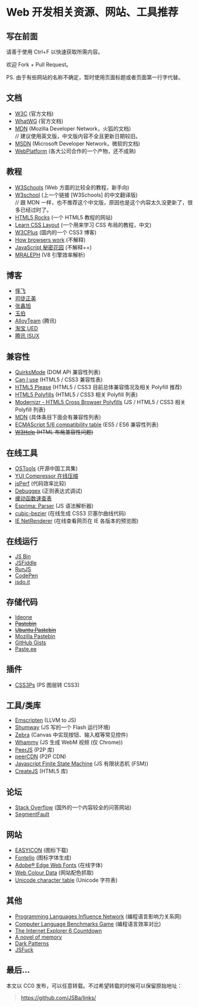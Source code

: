 Web 开发相关资源、网站、工具推荐
=====

写在前面
-----

请善于使用 Ctrl+F 以快速获取所需内容。

欢迎 Fork + Pull Request。

PS. 由于有些网站的名称不确定，暂时使用页面标题或者页面第一行字代替。

文档
-----

*   [W3C](http://www.w3.org/TR/) (官方文档)
*   [WhatWG](http://www.whatwg.org/) (官方文档)
*   [MDN](https://developer.mozilla.org/) (Mozilla Developer Network，火狐的文档)  
    // 建议使用英文版，中文版内容不全且更新日期较旧。
*   [MSDN](http://msdn.microsoft.com/ie/aa740473) (Microsoft Developer Network，微软的文档)
*   [WebPlatform](http://docs.webplatform.org/) (各大公司合作的一个产物，还不成熟)

教程
-----

*   [W3Schools](http://www.w3schools.com/) (Web 方面的比较全的教程，新手向)
*   [W3school](http://www.w3school.com.cn/) (上一个链接 [W3Schools] 的中文翻译版)  
    // 跟 MDN 一样，也不推荐这个中文版，原因也是这个内容太久没更新了，很多已经过时了。
*   [HTML5 Rocks](http://www.html5rocks.com/) (一个 HTML5 教程的网站)
*   [Learn CSS Layout](http://zh.learnlayout.com/) (一个用来学习 CSS 布局的教程，中文)
*   [W3CPlus](http://www.w3cplus.com/) (国内的一个 CSS3 博客)
*   [How browsers work](http://taligarsiel.com/Projects/howbrowserswork1.htm) (不解释)
*   [JavaScript 秘密花园](http://bonsaiden.github.io/JavaScript-Garden/zh/) (不解释++)
*   [MRALEPH](http://mrale.ph/) (V8 引擎效率解析)

博客
-----

*   [怿飞](http://www.planabc.net/)
*   [司徒正美](http://www.cnblogs.com/rubylouvre/)
*   [张鑫旭](http://www.zhangxinxu.com/wordpress/)
*   [玉伯](https://github.com/lifesinger/lifesinger.github.com/issues?labels=blog)
*   [AlloyTeam](http://www.alloyteam.com/) (腾讯)
*   [淘宝 UED](http://ued.taobao.org/blog/)
*   [腾讯 ISUX](http://isux.tencent.com/)

兼容性
-----

*   [QuirksMode](http://quirksmode.org/) (DOM API 兼容性列表)
*   [Can I use](http://caniuse.com/) (HTML5 / CSS3 兼容性表)
*   [HTML5 Please](http://html5please.com/) (HTML5 / CSS3 目前总体兼容情况及相关 Polyfill 推荐)
*   [HTML5 Polyfills](http://html5polyfill.com/) (HTML5 / CSS3 相关 Polyfill 列表)
*   [Modernizr - HTML5 Cross Browser Polyfills](https://github.com/Modernizr/Modernizr/wiki/HTML5-Cross-browser-Polyfills) (JS / HTML5 / CSS3 相关 Polyfill 列表)
*   [MDN](https://developer.mozilla.org/) (具体条目下面会有兼容性列表)
*   [ECMAScript 5/6 compatibility table](http://kangax.github.io/compat-table/) (ES5 / ES6 兼容性列表)
*   ~~[W3Help](http://www.w3help.org/zh-cn/home/compatibility.html) (HTML 布局兼容性问题)~~

在线工具
-----

*   [OSTools](http://www.ostools.net/) (开源中国工具集)
*   [YUI Compressor 在线压缩](http://ganquan.info/yui/)
*   [jsPerf](http://jsperf.com/) (代码效率比较)
*   [Debuggex](https://www.debuggex.com/) (正则表达式调试)
*   [缓动函数速查表](http://easings.net/)
*   [Esprima: Parser](http://esprima.org/demo/parse.html) (JS 语法解析器)
*   [cubic-bezier](http://cubic-bezier.com/) (在线生成 CSS3 贝塞尔曲线代码)
*   [IE NetRenderer](http://netrenderer.com/) (在线查看网页在 IE 各版本的预览图)

在线运行
-----

*   [JS Bin](http://jsbin.com/)
*   [JSFiddle](http://jsfiddle.net/)
*   [RunJS](http://runjs.cn/)
*   [CodePen](http://codepen.io/)
*   [jsdo.it](http://jsdo.it/)

存储代码
-----
*   [Ideone](http://ideone.com/)
*   ~~[Pastebin](http://pastebin.com/)~~
*   ~~[Ubuntu Pastebin](http://paste.ubuntu.com/)~~
*   [Mozilla Pastebin](http://pastebin.mozilla.org/)
*   [GitHub Gists](https://gist.github.com/)
*   [Paste.ee](http://paste.ee/)

插件
-----

*   [CSS3Ps](http://css3ps.com/) (PS 图层转 CSS3)

工具/类库
-----

*   [Emscripten](https://github.com/kripken/emscripten) (LLVM to JS)
*   [Shumway](https://github.com/mozilla/shumway) (JS 写的一个 Flash 运行环境)
*   [Zebra](https://github.com/barmalei/zebra) (Canvas 中实现按钮、输入框等常见控件)
*   [Whammy](https://github.com/antimatter15/whammy) (JS 生成 WebM 视频 (仅 Chrome))
*   [PeerJS](http://peerjs.com/) (P2P 库)
*   [peerCDN](https://peercdn.com/) (P2P CDN)
*   [Javascript Finite State Machine](https://github.com/jakesgordon/javascript-state-machine) (JS 有限状态机 (FSM))
*   [CreateJS](http://www.createjs.com/) (HTML5 库)

论坛
-----

*   [Stack Overflow](http://stackoverflow.com/) (国外的一个内容较全的问答网站)
*   [SegmentFault](http://segmentfault.com/)

网站
-----

*   [EASYICON](http://www.easyicon.net/) (图标下载)
*   [Fontello](http://fontello.com/) (图标字体生成)
*   [Adobe&reg; Edge Web Fonts](https://edgewebfonts.adobe.com/fonts) (在线字体)
*   [Web Colour Data](http://webcolourdata.com/) (网站配色抓取)
*   [Unicode character table](http://unicode-table.com/) (Unicode 字符表)

其他
-----

*   [Programming Languages Influence Network](http://exploringdata.github.io/vis/programming-languages-influence-network/) (编程语言影响力关系网)
*   [Computer Language Benchmarks Game](http://benchmarksgame.alioth.debian.org/) (编程语言效率对比)
*   [The Internet Explorer 6 Countdown](http://www.ie6countdown.com/)
*   [A novel of memory](https://gitcafe.com/Superwyh/OutOfMemory)
*   [Dark Patterns](http://darkpatterns.org/)
*   [JSFuck](http://www.jsfuck.com/)

最后...
-----

本文以 CC0 发布，可以任意转载。不过希望转载的时候可以保留原始地址：

> <https://github.com/JSBa/links/>
